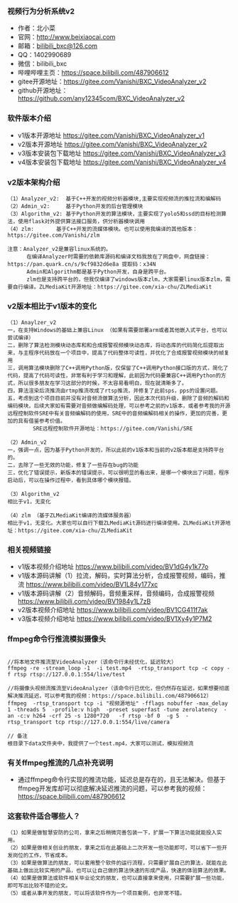 ### 视频行为分析系统v2

* 作者：北小菜 
* 官网：http://www.beixiaocai.com
* 邮箱：bilibili_bxc@126.com
* QQ：1402990689
* 微信：bilibili_bxc
* 哔哩哔哩主页：https://space.bilibili.com/487906612
* gitee开源地址：https://gitee.com/Vanishi/BXC_VideoAnalyzer_v2
* github开源地址：https://github.com/any12345com/BXC_VideoAnalyzer_v2

### 软件版本介绍
* v1版本开源地址 https://gitee.com/Vanishi/BXC_VideoAnalyzer_v1
* v2版本开源地址 https://gitee.com/Vanishi/BXC_VideoAnalyzer_v2
* v3版本安装包下载地址 https://gitee.com/Vanishi/BXC_VideoAnalyzer_v3
* v4版本安装包下载地址 https://gitee.com/Vanishi/BXC_VideoAnalyzer_v4

### v2版本架构介绍
~~~
（1）Analyzer_v2:  基于C++开发的视频分析器模块,主要实现视频流的推拉流和编解码
（2）Admin_v2:     基于Python开发的后台管理模块
（3）Algorithm_v2: 基于Python开发的算法模块，主要实现了yolo5和ssd的目标检测算法，使用flask对外提供算法接口服务，供分析器模块调用
（4）zlm:       基于C++开发的流媒体模块。也可以使用我编译的其他版本：https://gitee.com/Vanishi/zlm				

注意：Analyzer_v2是兼容linux系统的。
	  在编译Analyzer时需要的依赖库源码和编译文档我放在了网盘中，网盘链接：https://pan.quark.cn/s/9cf9832d6e8a 提取码：x34N
	  Admin和Algorithm都是基于Python开发，自身是跨平台。
	  zlm也是支持跨平台的，但我仅编译了windows版本zlm，大家需要linux版本zlm，需要自行编译。ZLMediaKit开源地址：https://gitee.com/xia-chu/ZLMediaKit

~~~

### v2版本相比于v1版本的变化

~~~
（1）Anaylzer_v2 
一，在支持Windows的基础上兼容Linux （如果有需要部署arm或者其他嵌入式平台，也可以尝试编译）
二，删除了算法检测模块动态库和和合成报警视频模块动态库，将动态库的代码简化后提取出来，与主程序代码放在一个项目中，提高了代码整体可读性，并优化了合成报警视频模块的帧复用
三，调用算法模块删除了C++调用Python版，仅保留了C++调用Python接口版的方式，简化了代码，提高了代码可读性，非常有利于学习和理解，此前因为代码要兼容C++调用Python的方式，所以很多朋友在学习这部分的时候，不太容易看明白，现在就清晰多了。
四，算法渲染后流推流由rtmp推流改成了rtsp推流，并修复了此前sps，pps的设置问题。
五，考虑到这个项目目前并没有对音频流做算法分析，因此本次代码升级，删除了音频的解码和编码模块，后续大家如有需要对音频做编解码处理，可以参考之前的v1版本，或者参考我的开源远程控制软件SRE中有关音频编解码的使用，SRE中的音频编解码相关的操作，更加的完善，更加的具有借鉴参考价值。
 		SRE远程控制软件开源地址：https://gitee.com/Vanishi/SRE

（2）Admin_v2
一，强调一点，因为基于Python开发的，所以此前的v1版本和当前的v2版本都是支持跨平台的。
二，去除了一些无效的功能，修复了一些存在bug的功能
三，优化了错误提示，新版本的错误提示，可以很明显的看出来，是哪一个模块出了问题，程序启动后，可以在操作过程中，看到具体哪个模块报错。

（3）Algorithm_v2 
相比于v1，无变化

（4）zlm （基于ZLMediaKit编译的流媒体服务器）
相比于v1，无变化。大家也可以自行下载ZLMediaKit源码进行编译使用。ZLMediaKit开源地址：https://gitee.com/xia-chu/ZLMediaKit

~~~



### 相关视频链接
* v1版本视频介绍地址 https://www.bilibili.com/video/BV1dG4y1k77o
* v1版本源码讲解（1）拉流，解码，实时算法分析，合成报警视频，编码，推流 https://www.bilibili.com/video/BV1L84y177xc
* v1版本源码讲解（2）音频解码，音频重采样，音频编码，合成报警视频 https://www.bilibili.com/video/BV1984y1L7zB
* v2版本视频介绍地址 https://www.bilibili.com/video/BV1CG411f7ak
* v3版本视频介绍地址 https://www.bilibili.com/video/BV1Xy4y1P7M2

### ffmpeg命令行推流模拟摄像头

~~~

//将本地文件推流至VideoAnalyzer（该命令行未经优化，延迟较大）
ffmpeg -re -stream_loop -1  -i test.mp4  -rtsp_transport tcp -c copy -f rtsp rtsp://127.0.0.1:554/live/test

//将摄像头视频流推流至VideoAnalyzer（该命令行已优化，但仍然存在延迟，如果想要彻底解决推流延迟，可以参考我的视频：https://space.bilibili.com/487906612）
ffmpeg  -rtsp_transport tcp -i "视频源地址" -fflags nobuffer -max_delay 1 -threads 5  -profile:v high  -preset superfast -tune zerolatency  -an -c:v h264 -crf 25 -s 1280*720   -f rtsp -bf 0  -g 5  -rtsp_transport tcp rtsp://127.0.0.1:554/live/camera

// 备注
根目录下data文件夹中，我提供了一个test.mp4，大家可以测试，模拟视频流

~~~

### 有关ffmpeg推流的几点补充说明

* 通过ffmpeg命令行实现的推流功能，延迟总是存在的，且无法解决。但基于ffmpeg开发库却可以彻底解决延迟推流的问题，可以参考我的视频：https://space.bilibili.com/487906612


### 这套软件适合哪些人？

~~~
（1）如果是做智慧安防的公司，拿来之后稍微完善包装一下，扩展一下算法功能就能投入实用。
（2）如果是做相关创业的朋友，拿来之后在此基础上二次开发一些功能即可，可以省下一些开发岗位的工作，节省成本。
（3）如果是做算法的朋友，可以套用整个软件的运行流程，只需要扩展自己的算法，就能在此基础上做出比较实用的产品，也可以让自己做的算法快速的形成产品，快速的体验算法的效果。
（4）如果是做算法或软件相关毕业论文的朋友，也可以直接拿来使用，只需要扩展一些功能，即可写出比较不错的论文。
（5）或者从事开发的朋友，可以将该软件作为一个项目案例，也非常不错。

~~~


